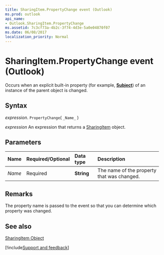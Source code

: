 ```yaml
---
title: SharingItem.PropertyChange event (Outlook)
ms.prod: outlook
api_name:
- Outlook.SharingItem.PropertyChange
ms.assetid: 7c3cf73a-4b2c-3f74-4d3e-5a0e04870f07
ms.date: 06/08/2017
localization_priority: Normal
---
```



# SharingItem.PropertyChange event (Outlook)

Occurs when an explicit built-in property (for example,  **[Subject](Outlook.SharingItem.Subject.md)**) of an instance of the parent object is changed.


## Syntax

_expression_. `PropertyChange`( `_Name_` )

 _expression_ An expression that returns a [SharingItem](Outlook.SharingItem.md) object.


## Parameters



|Name|Required/Optional|Data type|Description|
|:-----|:-----|:-----|:-----|
| _Name_|Required| **String**|The name of the property that was changed.|

## Remarks

The property name is passed to the event so that you can determine which property was changed.


## See also


[SharingItem Object](Outlook.SharingItem.md)

[!include[Support and feedback](~/includes/feedback-boilerplate.md)]